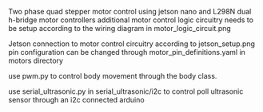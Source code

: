 Two phase quad stepper motor control using jetson nano and L298N dual 
h-bridge motor controllers additional motor control logic circuitry needs
to be setup according to the wiring diagram in motor_logic_circuit.png

Jetson connection to motor control circuitry according to jetson_setup.png
pin configuration can be changed through motor_pin_definitions.yaml in 
motors directory

use pwm.py to control body movement through the body class.

use serial_ultrasonic.py in serial_ultrasonic/i2c
to control poll ultrasonic sensor through an i2c connected arduino